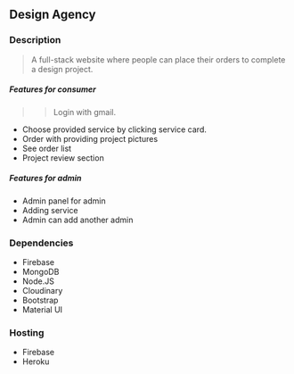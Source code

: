 

## Design Agency

### Description
> A full-stack website where people can place their orders to complete a design project.
 ##### Features for consumer
 >> Login with gmail.
 - Choose provided service by clicking service card.
 - Order with providing project pictures
 - See order list
 - Project review section
  ##### Features for admin
  - Admin panel for admin
  - Adding service
  - Admin can add another admin
  
  ### Dependencies
  - Firebase 
  - MongoDB
  - Node.JS
  - Cloudinary
  - Bootstrap
  - Material UI
  
  ### Hosting
  - Firebase
  - Heroku
